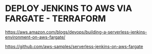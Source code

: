 # DEPLOY JENKINS TO AWS VIA FARGATE - TERRAFORM
https://aws.amazon.com/blogs/devops/building-a-serverless-jenkins-environment-on-aws-fargate/

https://github.com/aws-samples/serverless-jenkins-on-aws-fargate